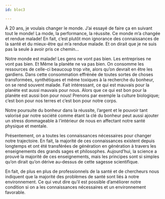 ```yaml
---
id: bloc3

---
```


À 20 ans, je voulais changer le monde. J’ai essayé de faire ça en suivant tout le monde! La mode, la performance, la réussite. Ce monde m’a changée et rendue malade! En fait, c’est plutôt mon ignorance des connaissances de la santé et du mieux-être qui m’a rendue malade. Et on dirait que je ne suis pas la seule à avoir pris ce chemin…

Notre monde est malade! Les gens ne vont pas bien. Les entreprises ne vont pas bien. Et Même la planète ne va pas bien. On consomme les ressources de celle-ci beaucoup trop vite, alors qu’on devrait en être les gardiens. Dans cette consommation effrénée de toutes sortes de choses transformées, synthétiques et même toxiques à la recherche du bonheur, on se rend souvent malade. Fait intéressant, ce qui est mauvais pour la planète est aussi mauvais pour nous. Alors que ce qui est bon pour la planète est aussi bon pour nous! Prenons par exemple la culture biologique; c’est bon pour nos terres et c’est bon pour notre corps.

Notre poursuite du bonheur dans la réussite, l’argent et le pouvoir tant valorisé par notre société comme étant la clé du bonheur peut aussi ajouter un stress dommageable à l’intérieur de nous en affectant notre santé physique et mentale.

Présentement, on a toutes les connaissances nécessaires pour changer notre trajectoire. En fait, la majorité de ces connaissances existent depuis longtemps et ont été transférées de génération en génération à travers les enseignements des grands sages et philosophes. Aujourd’hui, la science a prouvé la majorité de ces enseignements, mais les principes sont si simples qu’on dirait qu’on dérive au-dessus de cette sagesse scientifique.

En fait, de plus en plus de professionnels de la santé et de chercheurs nous indiquent que la majorité des problèmes de santé sont liés à notre environnement. Ce qui veut dire qu’il est possible d’améliorer notre condition si on a les connaissances nécessaires et un environnement favorable.